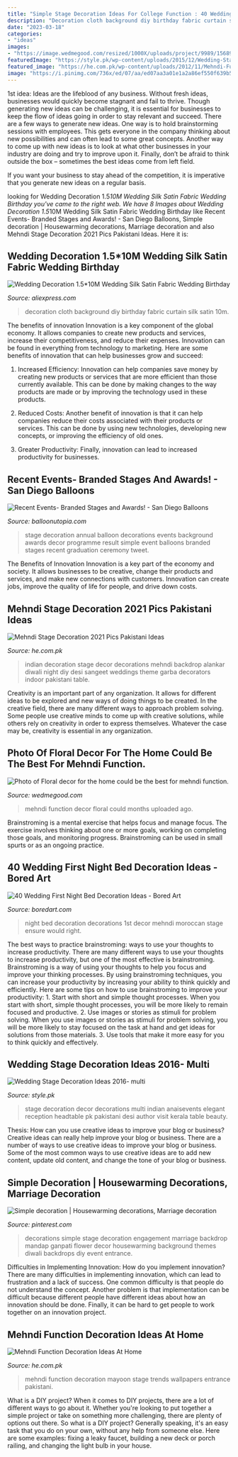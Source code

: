 ```yaml
---
title: "Simple Stage Decoration Ideas For College Function : 40 Wedding First Night Bed Decoration Ideas"
description: "Decoration cloth background diy birthday fabric curtain silk satin 10m"
date: "2023-03-18"
categories:
- "ideas"
images:
- "https://image.wedmegood.com/resized/1000X/uploads/project/9989/1568989327_image6663.jpg"
featuredImage: "https://style.pk/wp-content/uploads/2015/12/Wedding-Stage-Decoration-Ideas-2016-multi.jpg"
featured_image: "https://he.com.pk/wp-content/uploads/2012/11/Mehndi-Function-Decoration-Ideas-At-Home-0019.jpg"
image: "https://i.pinimg.com/736x/ed/07/aa/ed07aa3a01e1a2a86ef550f639b57401.jpg"
---
```



1st idea:
Ideas are the lifeblood of any business. Without fresh ideas, businesses would quickly become stagnant and fail to thrive. Though generating new ideas can be challenging, it is essential for businesses to keep the flow of ideas going in order to stay relevant and succeed.
There are a few ways to generate new ideas. One way is to hold brainstorming sessions with employees. This gets everyone in the company thinking about new possibilities and can often lead to some great concepts. Another way to come up with new ideas is to look at what other businesses in your industry are doing and try to improve upon it. Finally, don’t be afraid to think outside the box – sometimes the best ideas come from left field.

If you want your business to stay ahead of the competition, it is imperative that you generate new ideas on a regular basis.

	

		
looking for Wedding Decoration 1.5*10M Wedding Silk Satin Fabric Wedding Birthday you've came to the right web. We have 8 Images about Wedding Decoration 1.5*10M Wedding Silk Satin Fabric Wedding Birthday like Recent Events- Branded Stages and Awards! - San Diego Balloons, Simple decoration | Housewarming decorations, Marriage decoration and also Mehndi Stage Decoration 2021 Pics Pakistani Ideas. Here it is:
		
    
## Wedding Decoration 1.5*10M Wedding Silk Satin Fabric Wedding Birthday

<img loading=lazy src="https://ae01.alicdn.com/kf/HTB1TW5SfNuTBuNkHFNRq6A9qpXau/Wedding-Decoration-1-5-10M-Wedding-Silk-Satin-Fabric-Wedding-Birthday-Party-Background-DIY-Curtain.jpg" onerror="this.onerror=null;this.src='https://tse4.mm.bing.net/th?id=OIP.Ps8pkPKGPOZGZrlqrUcRyQHaHa&amp;pid=15.1';" alt="Wedding Decoration 1.5*10M Wedding Silk Satin Fabric Wedding Birthday">

_Source: aliexpress.com_

>decoration cloth background diy birthday fabric curtain silk satin 10m. 

	

The benefits of innovation
Innovation is a key component of the global economy. It allows companies to create new products and services, increase their competitiveness, and reduce their expenses. Innovation can be found in everything from technology to marketing. Here are some benefits of innovation that can help businesses grow and succeed:
1. Increased Efficiency: Innovation can help companies save money by creating new products or services that are more efficient than those currently available. This can be done by making changes to the way products are made or by improving the technology used in these products.

2. Reduced Costs: Another benefit of innovation is that it can help companies reduce their costs associated with their products or services. This can be done by using new technologies, developing new concepts, or improving the efficiency of old ones.

3. Greater Productivity: Finally, innovation can lead to increased productivity for businesses.

    
## Recent Events- Branded Stages And Awards! - San Diego Balloons

<img loading=lazy src="https://balloonutopia.com/wp-content/gallery/0513balloons_1/stagedecor.jpg" onerror="this.onerror=null;this.src='https://tse4.mm.bing.net/th?id=OIP.0zS2cPAwjIz9Esh5lX54KAHaFj&amp;pid=15.1';" alt="Recent Events- Branded Stages and Awards! - San Diego Balloons">

_Source: balloonutopia.com_

>stage decoration annual balloon decorations events background awards decor programme result simple event balloons branded stages recent graduation ceremony tweet. 

	

The Benefits of Innovation
Innovation is a key part of the economy and society. It allows businesses to be creative, change their products and services, and make new connections with customers. Innovation can create jobs, improve the quality of life for people, and drive down costs.

    
## Mehndi Stage Decoration 2021 Pics Pakistani Ideas

<img loading=lazy src="https://he.com.pk/wp-content/uploads/2017/05/36.jpg" onerror="this.onerror=null;this.src='https://tse1.mm.bing.net/th?id=OIP.qnIacly24yM8OJIZ2iokPgHaFh&amp;pid=15.1';" alt="Mehndi Stage Decoration 2021 Pics Pakistani Ideas">

_Source: he.com.pk_

>indian decoration stage decor decorations mehndi backdrop alankar diwali night diy desi sangeet weddings theme garba decorators indoor pakistani table. 

	

Creativity is an important part of any organization. It allows for different ideas to be explored and new ways of doing things to be created. In the creative field, there are many different ways to approach problem solving. Some people use creative minds to come up with creative solutions, while others rely on creativity in order to express themselves. Whatever the case may be, creativity is essential in any organization.

    
## Photo Of Floral Decor For The Home Could Be The Best For Mehndi Function.

<img loading=lazy src="https://image.wedmegood.com/resized/1000X/uploads/project/9989/1568989327_image6663.jpg" onerror="this.onerror=null;this.src='https://tse3.mm.bing.net/th?id=OIP.Cb3pja65KegLs6spxSJ4pwHaGb&amp;pid=15.1';" alt="Photo of Floral decor for the home could be the best for mehndi function.">

_Source: wedmegood.com_

>mehndi function decor floral could months uploaded ago. 

	

Brainstroming is a mental exercise that helps focus and manage focus. The exercise involves thinking about one or more goals, working on completing those goals, and monitoring progress. Brainstroming can be used in small spurts or as an ongoing practice.

    
## 40 Wedding First Night Bed Decoration Ideas - Bored Art

<img loading=lazy src="https://boredart.com/wp-content/uploads/2016/03/Wedding-1st-night-bed-decoration-ideas-39.jpg" onerror="this.onerror=null;this.src='https://tse2.mm.bing.net/th?id=OIP.J76O7-zKZeKEO5U5mOnAywHaLH&amp;pid=15.1';" alt="40 Wedding First Night Bed Decoration Ideas - Bored Art">

_Source: boredart.com_

>night bed decoration decorations 1st decor mehndi moroccan stage ensure would right. 

	

The best ways to practice brainstroming: ways to use your thoughts to increase productivity.
There are many different ways to use your thoughts to increase productivity, but one of the most effective is brainstroming. Brainstroming is a way of using your thoughts to help you focus and improve your thinking processes. By using brainstroming techniques, you can increase your productivity by increasing your ability to think quickly and efficiently. Here are some tips on how to use brainstroming to improve your productivity: 1. Start with short and simple thought processes. When you start with short, simple thought processes, you will be more likely to remain focused and productive. 2. Use images or stories as stimuli for problem solving. When you use images or stories as stimuli for problem solving, you will be more likely to stay focused on the task at hand and get ideas for solutions from those materials. 3. Use tools that make it more easy for you to think quickly and effectively.

    
## Wedding Stage Decoration Ideas 2016- Multi

<img loading=lazy src="https://style.pk/wp-content/uploads/2015/12/Wedding-Stage-Decoration-Ideas-2016-multi.jpg" onerror="this.onerror=null;this.src='https://tse4.mm.bing.net/th?id=OIP.4p9nPjJDAxUr8E4CQHu4HwHaLH&amp;pid=15.1';" alt="Wedding Stage Decoration Ideas 2016- multi">

_Source: style.pk_

>stage decoration decor decorations multi indian anaisevents elegant reception headtable pk pakistani desi author visit kerala table beauty. 

	

Thesis: How can you use creative ideas to improve your blog or business?
Creative ideas can really help improve your blog or business. There are a number of ways to use creative ideas to improve your blog or business. Some of the most common ways to use creative ideas are to add new content, update old content, and change the tone of your blog or business.

    
## Simple Decoration | Housewarming Decorations, Marriage Decoration

<img loading=lazy src="https://i.pinimg.com/736x/ed/07/aa/ed07aa3a01e1a2a86ef550f639b57401.jpg" onerror="this.onerror=null;this.src='https://tse4.mm.bing.net/th?id=OIP.R9Q-eHoWRXhR-tJtT8nlJQHaJ4&amp;pid=15.1';" alt="Simple decoration | Housewarming decorations, Marriage decoration">

_Source: pinterest.com_

>decorations simple stage decoration engagement marriage backdrop mandap ganpati flower decor housewarming background themes diwali backdrops diy event entrance. 

	

Difficulties in Implementing Innovation: How do you implement innovation?
There are many difficulties in implementing innovation, which can lead to frustration and a lack of success. One common difficulty is that people do not understand the concept. Another problem is that implementation can be difficult because different people have different ideas about how an innovation should be done. Finally, it can be hard to get people to work together on an innovation project.

    
## Mehndi Function Decoration Ideas At Home

<img loading=lazy src="https://he.com.pk/wp-content/uploads/2012/11/Mehndi-Function-Decoration-Ideas-At-Home-0019.jpg" onerror="this.onerror=null;this.src='https://tse4.mm.bing.net/th?id=OIP.b-F3l_OymvwBOJFZrUbeTgHaFj&amp;pid=15.1';" alt="Mehndi Function Decoration Ideas At Home">

_Source: he.com.pk_

>mehndi function decoration mayoon stage trends wallpapers entrance pakistani. 

	

What is a DIY project?
When it comes to DIY projects, there are a lot of different ways to go about it. Whether you're looking to put together a simple project or take on something more challenging, there are plenty of options out there. So what is a DIY project? Generally speaking, it's an easy task that you do on your own, without any help from someone else. Here are some examples: fixing a leaky faucet, building a new deck or porch railing, and changing the light bulb in your house.

